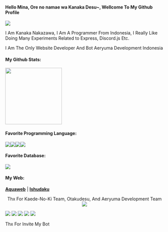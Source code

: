 <h4>Hello Mina, Ore no namae wa Kanaka Desu~, Wellcome To My Github Profile</h4>
<img align="center" src="https://cdn.discordapp.com/attachments/836923806265376840/843869978834501632/056c584d9335fcabf080ca43e583e3c4.gif">


<p align="center">
<p>I Am Kanaka Nakazawa, I Am A Programmer From Indonesia, I Really Like Doing Many Experiments Related to Express, Discord.js Etc.</p>
<p>I Am The Only Website Developer And Bot Aeryuma Development Indonesia</p>
<h4>My Github Stats:</h4>
<img height="180em" src="https://github-readme-stats.vercel.app/api?username=KanakaID&show_icons=true&hide_border=true&&count_private=true&include_all_commits=true" />
</p>

<h4>Favorite Programming Language:</h4>
<p><img src="https://img.shields.io/badge/Python-3776AB?style=for-the-badge&logo=python&logoColor=white"><img src="https://img.shields.io/badge/HTML-239120?style=for-the-badge&logo=html5&logoColor=white"><img src="https://img.shields.io/badge/JavaScript-323330?style=for-the-badge&logo=javascript&logoColor=F7DF1E"><img src="https://img.shields.io/badge/CSS-239120?&style=for-the-badge&logo=css3&logoColor=white"></p>
<h4>Favorite Database:</h4>
<p><img src="https://img.shields.io/badge/MongoDB-4EA94B?style=for-the-badge&logo=mongodb&logoColor=white"></p>
<p></p>
<p align="center">
  <h4>My Web:</h4>
  <strong><a href="https://aeryuma.repl.co">Aquaweb</a></strong> |
  <strong><a href="https://ishudaku.repl.co/">Ishudaku</a></strong>
</p>

<p align="center">
Thx For Kaede-No-Ki Team, Otakudesu, And Aeryuma Development Team
<img src="https://cdn.discordapp.com/attachments/836923806265376840/843880772766269450/4efc0d1d4cc5942ce4ee89d31367153df1e13181_hq.gif">
</p>
<img src="https://cdn.yuzuhanakazawa.repl.co/bannerasuka.gif" />
<img src="https://cdn.yuzuhanakazawa.repl.co/bannerbunga.gif" />
<img src="https://cdn.yuzuhanakazawa.repl.co/bannerputri.gif" />
<img src="https://cdn.yuzuhanakazawa.repl.co/banneralicia.gif" />
<img src="https://cdn.yuzuhanakazawa.repl.co/banneramira.gif" />
<p>Thx For Invite My Bot</p>

